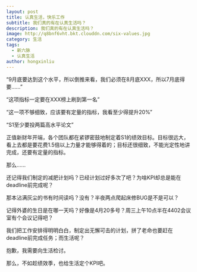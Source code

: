 ```yaml
---
layout: post
title: 认真生活，快乐工作
subtitle: 我们真的有在认真生活吗？
description: 我们真的有在认真生活吗？
image: http://q8bnf6vht.bkt.clouddn.com/six-values.jpg
category: 生活
tags:
  - 新六脉
  - 认真生活
author: hongxinliu
---
```


“9月底要达到这个水平，所以倒推来看，我们必须在8月底XXX，所以7月底得要……”

“这项指标一定要在XXX榜上刷到第一名”

“这一项不够细致，应该要有定量的指标，我看至少得提升20%”

“S1至少要投两篇高水平论文”

正值新财年开端，各个团队都在紧锣密鼓地制定着S1的绩效目标。目标很远大，看上去都是要花费1.5倍以上力量才能够得着的；目标还很细致，不能光定性地讲完成，还要有定量的指标。

那么……

还记得我们制定的减肥计划吗？已经计划过好多次了吧？为啥KPI却总是能在deadline前完成呢？

那本沾满灰尘的书有时间读吗？没有？半夜两点爬起床修BUG是不是可以？

记得外婆的生日是在哪一天吗？好像是4月20多号？周三上午10点半在4402会议室有个会议记得吧？

我们把工作安排得明明白白，制定出无懈可击的计划，拼了老命也要赶在deadline前完成任务；而生活呢？

抱歉，我需要向生活检讨。

​那么，不如趁绩效季，也给生活定个KPI吧。
